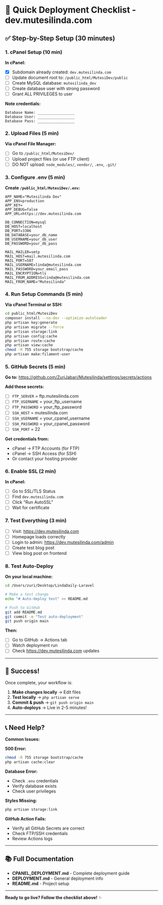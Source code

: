# 🚀 Quick Deployment Checklist - dev.mutesilinda.com

## ✅ Step-by-Step Setup (30 minutes)

### 1. cPanel Setup (10 min)

**In cPanel:**
- [x] Subdomain already created: `dev.mutesilinda.com`
- [ ] Update document root to: `/public_html/MutesiDev/public`
- [ ] Create MySQL database: `mutesilinda_dev`
- [ ] Create database user with strong password
- [ ] Grant ALL PRIVILEGES to user

**Note credentials:**
```
Database Name: _________________
Database User: _________________
Database Pass: _________________
```

### 2. Upload Files (5 min)

**Via cPanel File Manager:**
- [ ] Go to `/public_html/MutesiDev/`
- [ ] Upload project files (or use FTP client)
- [ ] DO NOT upload: `node_modules/`, `vendor/`, `.env`, `.git/`

### 3. Configure .env (5 min)

**Create `/public_html/MutesiDev/.env`:**
```env
APP_NAME="Mutesilinda Dev"
APP_ENV=production
APP_KEY=
APP_DEBUG=false
APP_URL=https://dev.mutesilinda.com

DB_CONNECTION=mysql
DB_HOST=localhost
DB_PORT=3306
DB_DATABASE=your_db_name
DB_USERNAME=your_db_user
DB_PASSWORD=your_db_pass

MAIL_MAILER=smtp
MAIL_HOST=mail.mutesilinda.com
MAIL_PORT=587
MAIL_USERNAME=linda@mutesilinda.com
MAIL_PASSWORD=your_email_pass
MAIL_ENCRYPTION=tls
MAIL_FROM_ADDRESS=linda@mutesilinda.com
MAIL_FROM_NAME="Mutesilinda"
```

### 4. Run Setup Commands (5 min)

**Via cPanel Terminal or SSH:**
```bash
cd public_html/MutesiDev
composer install --no-dev --optimize-autoloader
php artisan key:generate
php artisan migrate --force
php artisan storage:link
php artisan config:cache
php artisan route:cache
php artisan view:cache
chmod -R 755 storage bootstrap/cache
php artisan make:filament-user
```

### 5. GitHub Secrets (5 min)

**Go to:** https://github.com/ZuriJabari/Mutesilinda/settings/secrets/actions

**Add these secrets:**
- [ ] `FTP_SERVER` = ftp.mutesilinda.com
- [ ] `FTP_USERNAME` = your_ftp_username
- [ ] `FTP_PASSWORD` = your_ftp_password
- [ ] `SSH_HOST` = mutesilinda.com
- [ ] `SSH_USERNAME` = your_cpanel_username
- [ ] `SSH_PASSWORD` = your_cpanel_password
- [ ] `SSH_PORT` = 22

**Get credentials from:**
- cPanel → FTP Accounts (for FTP)
- cPanel → SSH Access (for SSH)
- Or contact your hosting provider

### 6. Enable SSL (2 min)

**In cPanel:**
- [ ] Go to SSL/TLS Status
- [ ] Find `dev.mutesilinda.com`
- [ ] Click "Run AutoSSL"
- [ ] Wait for certificate

### 7. Test Everything (3 min)

- [ ] Visit: https://dev.mutesilinda.com
- [ ] Homepage loads correctly
- [ ] Login to admin: https://dev.mutesilinda.com/admin
- [ ] Create test blog post
- [ ] View blog post on frontend

### 8. Test Auto-Deploy

**On your local machine:**
```bash
cd /Users/zuri/Desktop/LindaDaily-Laravel

# Make a test change
echo "# Auto-deploy test" >> README.md

# Push to GitHub
git add README.md
git commit -m "Test auto-deployment"
git push origin main
```

**Then:**
- [ ] Go to GitHub → Actions tab
- [ ] Watch deployment run
- [ ] Check https://dev.mutesilinda.com updates

---

## 🎉 Success!

Once complete, your workflow is:

1. **Make changes locally** → Edit files
2. **Test locally** → `php artisan serve`
3. **Commit & push** → `git push origin main`
4. **Auto-deploys** → Live in 2-5 minutes!

---

## 📞 Need Help?

**Common Issues:**

**500 Error:**
```bash
chmod -R 755 storage bootstrap/cache
php artisan cache:clear
```

**Database Error:**
- Check `.env` credentials
- Verify database exists
- Check user privileges

**Styles Missing:**
```bash
php artisan storage:link
```

**GitHub Action Fails:**
- Verify all GitHub Secrets are correct
- Check FTP/SSH credentials
- Review Actions logs

---

## 📚 Full Documentation

- **CPANEL_DEPLOYMENT.md** - Complete deployment guide
- **DEPLOYMENT.md** - General deployment info
- **README.md** - Project setup

---

**Ready to go live? Follow the checklist above!** ✨
